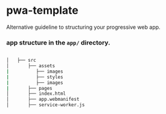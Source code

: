# pwa-template
Alternative guideline to structuring your progressive web app.

### app structure in the `app/` directory.


```bash

│   ├── src
│       ├── assets
|          ├── images
|          ├── styles
|          ├── images
|       ├── pages
│       ├── index.html
│       ├── app.webmanifest
│       ├── service-worker.js

```
